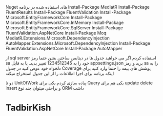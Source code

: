 
Nuget های استفاده شده  در برنامه
Install-Package MediatR
Install-Package FluentResults
Install-Package FluentValidation
Install-Package Microsoft.EntityFrameworkCore
Install-Package Microsoft.EntityFrameworkCore.InMemory
Install-Package Microsoft.EntityFrameworkCore.SqlServer
Install-Package FluentValidation.AspNetCore
Install-Package Moq MediatR.Extensions.Microsoft.DependencyInjection
AutoMapper.Extensions.Microsoft.DependencyInjection
Install-Package FluentValidation.AspNetCore
Install-Package AutoMapper

از sql server استفاده کردم اگر می خواهید جدول ها در دیتابس ساختن بشن حتما رمز sa خود را به 1234512345 تغییر بدید. یا به فایل appsettings.json برید و رمز sa را به دلخواه خود عوض کنید
در جدول Coverage  پوشش های بیمه  را حتما وارد کنید برای اینکه برنامه برای اجرا  اطلاعات را از این جدول استخراج میکنه

دو تا UnitOfWork پیاده سازی کردم یکی برای Query یکی هم برای update delete insert  و براحتی میتوان چند نوع ORM داشت 
# TadbirKish
